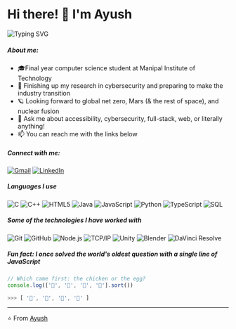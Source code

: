 # Hi there! 👋 I'm Ayush

<img src="https://readme-typing-svg.herokuapp.com?font=Fira+Code&pause=1000&color=2E9EF7&width=435&lines=Final+Year+CS+Student;Budding+Data+Analyst;AI%2FML+Enthusiast;GenAI+Explorer;Cybersecurity+Researcher;Always+learning+new+things" alt="Typing SVG" />

##### About me:

- 🎓Final year computer science student at Manipal Institute of Technology
- :test_tube: Finishing up my research in cybersecurity and preparing to make the industry transition
- 🪐 Looking forward to global net zero, Mars (& the rest of space), and nuclear fusion
- :speech_balloon: Ask me about accessibility, cybersecurity, full-stack, web, or literally anything!
- :mailbox: You can reach me with the links below

##### Connect with me:


[![Gmail](https://img.shields.io/badge/-GMAIL-D14836?style=for-the-badge&logo=gmail&logoColor=white)](mailto:Ayushsam3@gmail.com)
[![LinkedIn](https://img.shields.io/badge/-LINKEDIN-0077B5?style=for-the-badge&logo=linkedin&logoColor=white)](https://www.linkedin.com/in/adammalston/)


##### Languages I use

![C](https://img.shields.io/badge/-C-000000?style=flat&logo=c)
![C++](https://img.shields.io/badge/-C++-000000?style=flat&logo=c%2B%2B)
![HTML5](https://img.shields.io/badge/-HTML5-000000?style=flat&logo=html5)
![Java](https://img.shields.io/badge/-Java-000000?style=flat&logo=java)
![JavaScript](https://img.shields.io/badge/-JavaScript-000000?style=flat&logo=javascript)
![Python](https://img.shields.io/badge/-Python-000000?style=flat&logo=python)
![TypeScript](https://img.shields.io/badge/-TypeScript-000000?style=flat&logo=typescript)
![SQL](https://img.shields.io/badge/-SQL-000000?style=flat&logo=postgresql)

##### Some of the technologies I have worked with

![Git](https://img.shields.io/badge/-Git-222222?style=flat&logo=git&logoColor=F05032)
![GitHub](https://img.shields.io/badge/-GitHub-222222?style=flat&logo=github&logoColor=181717)
![Node.js](https://img.shields.io/badge/-Node.js-222222?style=flat&logo=node.js&logoColor=339933)
![TCP/IP](https://img.shields.io/badge/-TCP/IP-222222?style=flat&logo=cisco&logoColor=white)
![Unity](https://img.shields.io/badge/-Unity-222222?style=flat&logo=unity&logoColor=white)
![Blender](https://img.shields.io/badge/-Blender-222222?style=flat&logo=blender&logoColor=F5792A)
![DaVinci Resolve](https://img.shields.io/badge/-DaVinci%20Resolve-222222?style=flat&logo=davinciresolve&logoColor=233A51)

##### Fun fact: I once solved the world's oldest question with a single line of JavaScript
<!-- wi*quL3fcV -->

```javascript
// Which came first: the chicken or the egg?
console.log(['🥚', '🐣', '🐥', '🐔'].sort())

>>> [ '🐔', '🐣', '🐥', '🥚' ]
```

---

⭐️ From [Ayush](https://github.com/adamalston)
